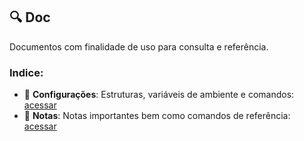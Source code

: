 ## :mag: Doc

Documentos com finalidade de uso para consulta e referência.

### Indice:

* :link: __Configurações__: Estruturas, variáveis de ambiente e comandos: [acessar](setup/README.md)
* :link: __Notas__: Notas importantes bem como comandos de referência: [acessar](notes/README.md) 

